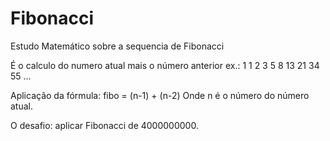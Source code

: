 # Fibonacci
Estudo Matemático sobre a sequencia de Fibonacci

É o calculo do numero atual mais o número anterior
ex.: 1 1 2 3 5 8 13 21 34 55 ...

Aplicação da fórmula: fibo = (n-1) + (n-2)
Onde n é o número do número atual.

O desafio: aplicar Fibonacci de 4000000000.
